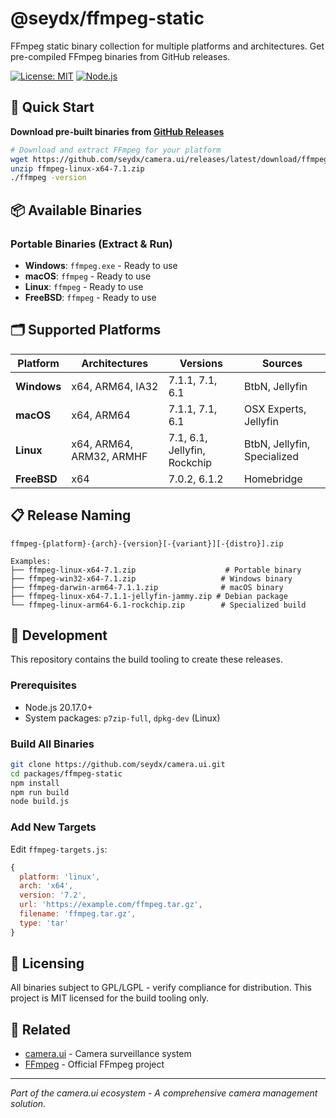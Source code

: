 # @seydx/ffmpeg-static

FFmpeg static binary collection for multiple platforms and architectures. Get pre-compiled FFmpeg binaries from GitHub releases.

[![License: MIT](https://img.shields.io/badge/License-MIT-yellow.svg)](https://opensource.org/licenses/MIT)
[![Node.js](https://img.shields.io/badge/Node.js-20.17.0+-green.svg)](https://nodejs.org/)

## 🚀 Quick Start

**Download pre-built binaries from [GitHub Releases](https://github.com/seydx/camera.ui/releases)**

```bash
# Download and extract FFmpeg for your platform
wget https://github.com/seydx/camera.ui/releases/latest/download/ffmpeg-linux-x64-7.1.zip
unzip ffmpeg-linux-x64-7.1.zip
./ffmpeg -version
```

## 📦 Available Binaries

### Portable Binaries (Extract & Run)
- **Windows**: `ffmpeg.exe` - Ready to use
- **macOS**: `ffmpeg` - Ready to use  
- **Linux**: `ffmpeg` - Ready to use
- **FreeBSD**: `ffmpeg` - Ready to use

## 🗂️ Supported Platforms

| Platform | Architectures | Versions | Sources |
|----------|---------------|----------|---------|
| **Windows** | x64, ARM64, IA32 | 7.1.1, 7.1, 6.1 | BtbN, Jellyfin |
| **macOS** | x64, ARM64 | 7.1.1, 7.1, 6.1 | OSX Experts, Jellyfin |
| **Linux** | x64, ARM64, ARM32, ARMHF | 7.1, 6.1, Jellyfin, Rockchip | BtbN, Jellyfin, Specialized |
| **FreeBSD** | x64 | 7.0.2, 6.1.2 | Homebridge |

## 📋 Release Naming

```
ffmpeg-{platform}-{arch}-{version}[-{variant}][-{distro}].zip

Examples:
├── ffmpeg-linux-x64-7.1.zip                    # Portable binary
├── ffmpeg-win32-x64-7.1.zip                   # Windows binary
├── ffmpeg-darwin-arm64-7.1.1.zip              # macOS binary
├── ffmpeg-linux-x64-7.1.1-jellyfin-jammy.zip # Debian package
└── ffmpeg-linux-arm64-6.1-rockchip.zip        # Specialized build
```

## 🔧 Development

This repository contains the build tooling to create these releases.

### Prerequisites
- Node.js 20.17.0+
- System packages: `p7zip-full`, `dpkg-dev` (Linux)

### Build All Binaries

```bash
git clone https://github.com/seydx/camera.ui.git
cd packages/ffmpeg-static
npm install
npm run build
node build.js
```

### Add New Targets

Edit `ffmpeg-targets.js`:

```javascript
{
  platform: 'linux',
  arch: 'x64',
  version: '7.2',
  url: 'https://example.com/ffmpeg.tar.gz',
  filename: 'ffmpeg.tar.gz',
  type: 'tar'
}
```

## 🔑 Licensing

All binaries subject to GPL/LGPL - verify compliance for distribution. This project is MIT licensed for the build tooling only.

## 🔗 Related

- [camera.ui](https://github.com/seydx/camera.ui) - Camera surveillance system
- [FFmpeg](https://ffmpeg.org/) - Official FFmpeg project

---

*Part of the camera.ui ecosystem - A comprehensive camera management solution.*
